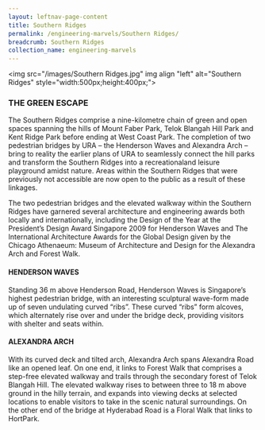 ```yaml
---
layout: leftnav-page-content
title: Southern Ridges
permalink: /engineering-marvels/Southern Ridges/
breadcrumb: Southern Ridges
collection_name: engineering-marvels
---
```


<img src="/images/Southern Ridges.jpg" img align "left" alt="Southern Ridges" style="width:500px;height:400px;">

### THE GREEN ESCAPE
The Southern Ridges comprise a nine-kilometre chain of green and open spaces spanning the hills of Mount Faber Park, Telok Blangah
Hill Park and Kent Ridge Park before ending at West Coast Park. The completion of two pedestrian bridges by URA – the Henderson 
Waves and Alexandra Arch – bring to reality the earlier plans of URA to seamlessly connect the hill parks and transform the 
Southern Ridges into a recreationaland leisure playground amidst nature. Areas within the Southern Ridges that were 
previously not accessible are now open to the public as a result of these linkages.

The two pedestrian bridges and the elevated walkway within the Southern Ridges have garnered several architecture and engineering
awards both locally and internationally, including the Design of the Year at the President’s Design Award Singapore 2009 
for Henderson Waves and The International Architecture Awards for the Global Design given by the Chicago Athenaeum: Museum
of Architecture and Design for the Alexandra Arch and Forest Walk.

#### HENDERSON WAVES
Standing 36 m above Henderson Road, Henderson Waves is Singapore’s highest pedestrian bridge, with an interesting sculptural 
wave-form made up of seven undulating curved “ribs”. These curved “ribs” form alcoves, which alternately rise over and under 
the bridge deck, providing visitors with shelter and seats within.

#### ALEXANDRA ARCH
With its curved deck and tilted arch, Alexandra Arch spans Alexandra Road like an opened leaf. On one end, it links 
to Forest Walk that comprises a step-free elevated walkway and trails through the secondary forest of Telok Blangah Hill.
The elevated walkway rises to between three to 18 m above ground in the hilly terrain, and expands into viewing decks at 
selected locations to enable visitors to take in the scenic natural surroundings. On the other end of the bridge at
Hyderabad Road is a Floral Walk that links to HortPark.
